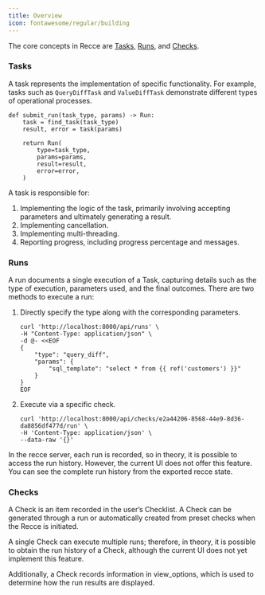```yaml
---
title: Overview
icon: fontawesome/regular/building
---
```


The core concepts in Recce are [Tasks](#tasks), [Runs](#runs), and [Checks](#checks).

### Tasks
A task represents the implementation of specific functionality. For example, tasks such as `QueryDiffTask` and `ValueDiffTask` demonstrate different types of operational processes.

```
def submit_run(task_type, params) -> Run:
    task = find_task(task_type)
    result, error = task(params)

    return Run(
        type=task_type,
        params=params,
        result=result,
        error=error,
    )
```

A task is responsible for:

1. Implementing the logic of the task, primarily involving accepting parameters and ultimately generating a result.
1. Implementing cancellation.
1. Implementing multi-threading.
1. Reporting progress, including progress percentage and messages.

### Runs

A run documents a single execution of a Task, capturing details such as the type of execution, parameters used, and the final outcomes. There are two methods to execute a run:

1. Directly specify the type along with the corresponding parameters.
    ```shell
    curl 'http://localhost:8000/api/runs' \
    -H "Content-Type: application/json" \
    -d @- <<EOF
    {
        "type": "query_diff",
        "params": {
            "sql_template": "select * from {{ ref('customers') }}"
        }
    }
    EOF
    ```
2. Execute via a specific check.
    ```shell
    curl 'http://localhost:8000/api/checks/e2a44206-8568-44e9-8d36-da8856df477d/run' \
    -H 'Content-Type: application/json' \
    --data-raw '{}'
    ```

In the recce server, each run is recorded, so in theory, it is possible to access the run history. However, the current UI does not offer this feature. You can see the complete run history from the exported recce state.


### Checks
A Check is an item recorded in the user’s Checklist. A Check can be generated through a run or automatically created from preset checks when the Recce is initiated.

A single Check can execute multiple runs; therefore, in theory, it is possible to obtain the run history of a Check, although the current UI does not yet implement this feature.

Additionally, a Check records information in view_options, which is used to determine how the run results are displayed.

